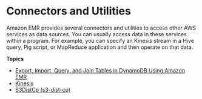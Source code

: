 # Connectors and Utilities<a name="emr-connectors"></a>

Amazon EMR provides several connectors and utilities to access other AWS services as data sources\. You can usually access data in these services within a program\. For example, you can specify an Kinesis stream in a Hive query, Pig script, or MapReduce application and then operate on that data\.

**Topics**
+ [Export, Import, Query, and Join Tables in DynamoDB Using Amazon EMR](EMRforDynamoDB.md)
+ [Kinesis](emr-kinesis.md)
+ [S3DistCp \(s3\-dist\-cp\)](UsingEMR_s3distcp.md)